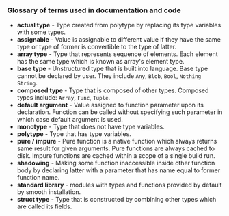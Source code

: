 
### Glossary of terms used in documentation and code

 - __actual type__ - Type created from polytype by replacing its type variables with some types.
 - __assignable__ - Value is assignable to different value if they have the same type
   or type of former is convertible to the type of latter.
 - __array type__ - Type that represents sequence of elements.
   Each element has the same type which is known as array's element type.
 - __base type__ - Unstructured type that is built into language.
   Base type cannot be declared by user.
   They include `Any`, `Blob`, `Bool`, `Nothing` `String`.
 - __composed type__ - Type that is composed of other types. Composed types include:
   `Array`, `Func`, `Tuple`.
 - __default argument__ - Value assigned to function parameter upon its declaration.
   Function can be called without specifying such parameter in which case default argument is used.
 - __monotype__ - Type that does not have type variables.
 - __polytype__ - Type that has type variables.
 - __pure / impure__ - Pure function is a native function which always returns same result for
   given arguments.
   Pure functions are always cached to disk.
   Impure functions are cached within a scope of a single build run.
 - __shadowing__ - Making some function inaccessible inside other function body
   by declaring latter with a parameter that has name equal to former function name.
 - __standard library__ - modules with types and functions provided by default
   by smooth installation.
 - __struct type__ - Type that is constructed by combining other types which are called its fields.
